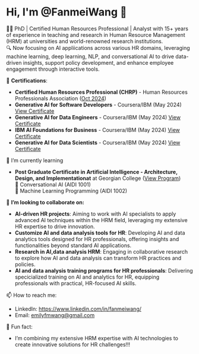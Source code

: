 # Hi, I'm @FanmeiWang 👋
🧑‍💼 PhD | Certified Human Resources Professional | Analyst with 15+ years of experience in teaching and research in Human Resource Management (HRM) at universities and world-renowned research institutions. <br>
🔍 Now focusing on AI appliications across various HR domains, leveraging machine learning, deep learning, NLP, and conversational AI to drive data-driven insights, support policy development, and enhance employee engagement through interactive tools. <br>

📜 **Certifications**: <br>
-   **Certified Human Resources Professional (CHRP)** - Human Resources Professionals Association ([Oct 2024](https://www.hrpa.ca/)) <br>
-   **Generative AI for Software Developers** - Coursera/IBM (May 2024) [View Certificate](https://www.coursera.org/account/accomplishments/specialization/NB2GAB5QD2N7) <br>
-   **Generative AI for Data Engineers** - Coursera/IBM (May 2024) [View Certificate](https://www.coursera.org/account/accomplishments/specialization/79EC8NT768GR) <br>
-   **IBM AI Foundations for Business** - Coursera/IBM (May 2024) [View Certificate](https://www.coursera.org/account/accomplishments/specialization/WTZE4SMV2RUC) <br>
-   **Generative AI for Data Scientists** - Coursera/IBM (May 2024) [View Certificate](https://www.coursera.org/account/accomplishments/specialization/DG9JAHCV5VMD) <br>

🌱 I’m currently learning <br>
 -   **Post Graduate Certificate in Artificial Intelligence - Architecture, Design, and Implementationat** at Georgian College ([View Program](https://cat.georgiancollege.ca/programs/aidi/)) <br>
 💬 Conversational AI (AIDI 1001) <br>
 💬 Machine Learning Programming (AIDI 1002)<br>
     
 👯 **I’m looking to collaborate on:**
 - **AI-driven HR projects**: Aiming to work with AI specialists to apply advanced AI techniques within the HRM field, leveraging my extensive HR expertise to drive innovation.
 - **Customize AI and data analysis tools for HR**: Developing AI and data analytics tools designed for HR professionals, offering insights and functionalities beyond standard AI applications.
 - **Research in AI,data analysis HRM**: Engaging in collaborative research to explore how AI and data analysis can transform HR practices and policies.
 - **AI and data analysis training programs for HR professionals**: Delivering specicialized training on AI and analytics for HR, equipping professionals with practical, HR-focused AI skills.

 📫 How to reach me: <br>
 -    LinkedIn: https://www.linkedin.com/in/fanmeiwang/
 -    Email: emilyfmwang@gmail.com <br>
 
 🚀 Fun fact: <br>
 -    I’m combining my extensive HRM expertise with AI technologies to create innovative solutions for HR challenges!!!

